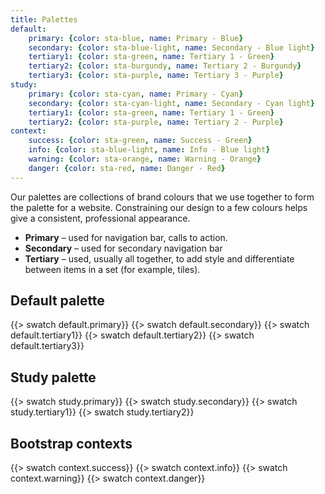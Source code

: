 ```yaml
---
title: Palettes
default:
    primary: {color: sta-blue, name: Primary - Blue}
    secondary: {color: sta-blue-light, name: Secondary - Blue light}
    tertiary1: {color: sta-green, name: Tertiary 1 - Green}
    tertiary2: {color: sta-burgundy, name: Tertiary 2 - Burgundy}
    tertiary3: {color: sta-purple, name: Tertiary 3 - Purple}
study:
    primary: {color: sta-cyan, name: Primary - Cyan}
    secondary: {color: sta-cyan-light, name: Secondary - Cyan light}
    tertiary1: {color: sta-green, name: Tertiary 1 - Green}
    tertiary2: {color: sta-purple, name: Tertiary 2 - Purple}
context:
    success: {color: sta-green, name: Success - Green}
    info: {color: sta-blue-light, name: Info - Blue light}
    warning: {color: sta-orange, name: Warning - Orange}
    danger: {color: sta-red, name: Danger - Red}
---
```


Our palettes are collections of brand colours that we use together to form the palette for a website. Constraining our design to a few colours helps give a consistent, professional appearance.

 - **Primary** – used for navigation bar, calls to action.
 - **Secondary** – used for secondary navigation bar
 - **Tertiary** – used, usually all together, to add style and differentiate between items in a set (for example, tiles).



## Default palette

{{> swatch default.primary}}
{{> swatch default.secondary}}
{{> swatch default.tertiary1}}
{{> swatch default.tertiary2}}
{{> swatch default.tertiary3}}


## Study palette

{{> swatch study.primary}}
{{> swatch study.secondary}}
{{> swatch study.tertiary1}}
{{> swatch study.tertiary2}}


## Bootstrap contexts

{{> swatch context.success}}
{{> swatch context.info}}
{{> swatch context.warning}}
{{> swatch context.danger}}
